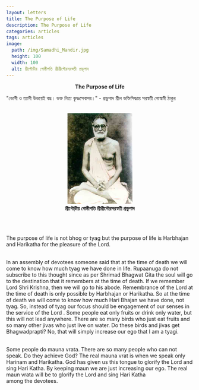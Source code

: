 ```yaml
---
layout: letters
title: The Purpose of Life
description: The Purpose of Life
categories: articles
tags: articles
image:
  path: /img/Samadhi_Mandir.jpg
  height: 100
  width: 100
  alt: শ্রীগৌড়ীয় গোষ্ঠীপতি শ্রীশ্রীগৌরসরস্বতী প্রভুপাদ 
---
```


<!-- <p style="text-align:center"> Śrī Śrī Guru Gaurāṅgau Jayataḥ </p>  -->

<p style="text-align:center"> <b>  The Purpose of Life </b> </p> 

"ভোগী ও ত্যাগী উভয়েই বদ্ধ​।  ভক্ত নিত্য কৃষ্ণসেবাপর​।" - প্রভুপাদ শ্রীল ভক্তিসিদ্ধান্ত সরস্বতী গোস্বামী ঠাকুর 
<br> <br>

<p style="text-align:center">
<img src="/img/Srila_Prabhupada_Cm.jpg" 
     width="175" 
     height="245"
     alt="শ্রীগৌড়ীয় গোষ্ঠীপতি শ্রীশ্রীগৌরসরস্বতী " />
<br>
<b> শ্রীগৌড়ীয় গোষ্ঠীপতি শ্রীশ্রীগৌরসরস্বতী প্রভুপাদ </b>
</p>
<br> <br>

The purpose of life is not bhog or tyag but the purpose of life is Harbhajan and Harikatha for the pleasure of the Lord.
<br> <br>
 
In an assembly of devotees someone said that at the time of death we will come to know how much tyag we have done in life. Rupaanuga do not subscribe to this thought since as per Shrimad Bhagwat Gita the soul will go to the destination that it remembers at the time of death. If we remember Lord Shri Krishna, then we will go to his abode. Remembrance of the Lord at the time of death is only possible by Harbhajan or Harikatha. So at the time of death we will come to know how much Hari Bhajan we have done, not tyag. So, instead of tyag our focus should be engagement of our senses in the service of the Lord . Some people eat only fruits or drink only water, but this will not lead anywhere. There are so many birds who just eat fruits and so many other jivas who just live on water. Do these birds and jivas get Bhagwadprapti? No, that will simply increase our ego that I am a tyagi.
<br> <br>

Some people do mauna vrata. There are so many people who can not speak. Do they achieve God? The real mauna vrat is when we speak only Harinam and Harikatha. God has given us this tongue to glorify the Lord and sing Hari Katha. By keeping maun we are just increasing our ego. The real maun vrata will be to glorify the Lord and sing Hari Katha among the devotees.
<br> <br>

